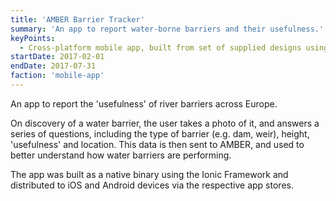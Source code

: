 ```yaml
---
title: 'AMBER Barrier Tracker'
summary: 'An app to report water-borne barriers and their usefulness.'
keyPoints:
  - Cross-platform mobile app, built from set of supplied designs using the Ionic Framework.
startDate: 2017-02-01
endDate: 2017-07-31
faction: 'mobile-app'
---
```


An app to report the 'usefulness' of river barriers across Europe.

On discovery of a water barrier, the user takes a photo of it, and answers a series of questions, including the type of barrier (e.g. dam, weir), height, 'usefulness' and location. This data is then sent to AMBER, and used to better understand how water barriers are performing.

The app was built as a native binary using the Ionic Framework and distributed to iOS and Android devices via the respective app stores.
